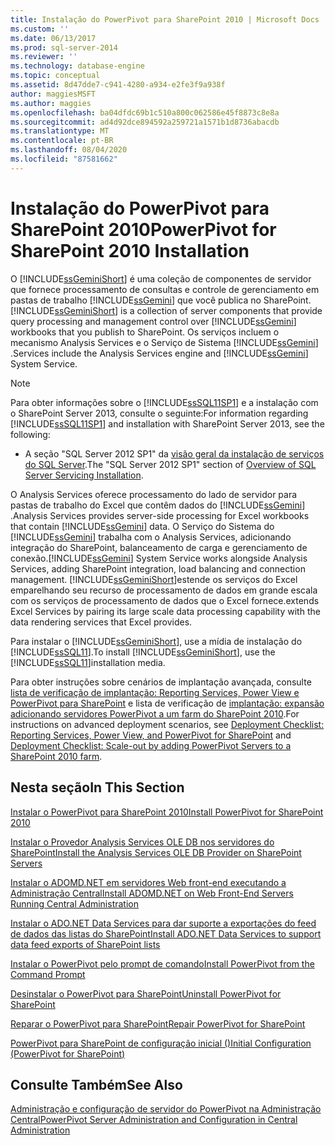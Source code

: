 ```yaml
---
title: Instalação do PowerPivot para SharePoint 2010 | Microsoft Docs
ms.custom: ''
ms.date: 06/13/2017
ms.prod: sql-server-2014
ms.reviewer: ''
ms.technology: database-engine
ms.topic: conceptual
ms.assetid: 8d47dde7-c941-4280-a934-e2fe3f9a938f
author: maggiesMSFT
ms.author: maggies
ms.openlocfilehash: ba04dfdc69b1c510a800c062586e45f8873c8e8a
ms.sourcegitcommit: ad4d92dce894592a259721a1571b1d8736abacdb
ms.translationtype: MT
ms.contentlocale: pt-BR
ms.lasthandoff: 08/04/2020
ms.locfileid: "87581662"
---
```

# <a name="powerpivot-for-sharepoint-2010-installation"></a><span data-ttu-id="c10cd-102">Instalação do PowerPivot para SharePoint 2010</span><span class="sxs-lookup"><span data-stu-id="c10cd-102">PowerPivot for SharePoint 2010 Installation</span></span>
  <span data-ttu-id="c10cd-103">O [!INCLUDE[ssGeminiShort](../../includes/ssgeminishort-md.md)] é uma coleção de componentes de servidor que fornece processamento de consultas e controle de gerenciamento em pastas de trabalho [!INCLUDE[ssGemini](../../includes/ssgemini-md.md)] que você publica no SharePoint.</span><span class="sxs-lookup"><span data-stu-id="c10cd-103">[!INCLUDE[ssGeminiShort](../../includes/ssgeminishort-md.md)] is a collection of server components that provide query processing and management control over [!INCLUDE[ssGemini](../../includes/ssgemini-md.md)] workbooks that you publish to SharePoint.</span></span> <span data-ttu-id="c10cd-104">Os serviços incluem o mecanismo Analysis Services e o Serviço de Sistema [!INCLUDE[ssGemini](../../includes/ssgemini-md.md)] .</span><span class="sxs-lookup"><span data-stu-id="c10cd-104">Services include the Analysis Services engine and [!INCLUDE[ssGemini](../../includes/ssgemini-md.md)] System Service.</span></span>  
  
> [!NOTE]  
>  <span data-ttu-id="c10cd-105">Para obter informações sobre o [!INCLUDE[ssSQL11SP1](../../includes/sssql11sp1-md.md)] e a instalação com o SharePoint Server 2013, consulte o seguinte:</span><span class="sxs-lookup"><span data-stu-id="c10cd-105">For information regarding [!INCLUDE[ssSQL11SP1](../../includes/sssql11sp1-md.md)] and installation with SharePoint Server 2013, see the following:</span></span>  
>   
>  -   <span data-ttu-id="c10cd-106">A seção "SQL Server 2012 SP1" da [visão geral da instalação de serviços do SQL Server](../../../2014/sql-server/install/overview-of-sql-server-servicing-installation.md).</span><span class="sxs-lookup"><span data-stu-id="c10cd-106">The "SQL Server 2012 SP1" section of [Overview of SQL Server Servicing Installation](../../../2014/sql-server/install/overview-of-sql-server-servicing-installation.md).</span></span>  
  
 <span data-ttu-id="c10cd-107">O Analysis Services oferece processamento do lado de servidor para pastas de trabalho do Excel que contêm dados do [!INCLUDE[ssGemini](../../includes/ssgemini-md.md)] .</span><span class="sxs-lookup"><span data-stu-id="c10cd-107">Analysis Services provides server-side processing for Excel workbooks that contain [!INCLUDE[ssGemini](../../includes/ssgemini-md.md)] data.</span></span> <span data-ttu-id="c10cd-108">O Serviço do Sistema do [!INCLUDE[ssGemini](../../includes/ssgemini-md.md)] trabalha com o Analysis Services, adicionando integração do SharePoint, balanceamento de carga e gerenciamento de conexão.</span><span class="sxs-lookup"><span data-stu-id="c10cd-108">[!INCLUDE[ssGemini](../../includes/ssgemini-md.md)] System Service works alongside Analysis Services, adding SharePoint integration, load balancing and connection management.</span></span> [!INCLUDE[ssGeminiShort](../../includes/ssgeminishort-md.md)]<span data-ttu-id="c10cd-109">estende os serviços do Excel emparelhando seu recurso de processamento de dados em grande escala com os serviços de processamento de dados que o Excel fornece.</span><span class="sxs-lookup"><span data-stu-id="c10cd-109">extends Excel Services by pairing its large scale data processing capability with the data rendering services that Excel provides.</span></span>  
  
 <span data-ttu-id="c10cd-110">Para instalar o [!INCLUDE[ssGeminiShort](../../includes/ssgeminishort-md.md)], use a mídia de instalação do [!INCLUDE[ssSQL11](../../includes/sssql11-md.md)].</span><span class="sxs-lookup"><span data-stu-id="c10cd-110">To install [!INCLUDE[ssGeminiShort](../../includes/ssgeminishort-md.md)], use the [!INCLUDE[ssSQL11](../../includes/sssql11-md.md)]installation media.</span></span>  
  
 <span data-ttu-id="c10cd-111">Para obter instruções sobre cenários de implantação avançada, consulte [lista de verificação de implantação: Reporting Services, Power View e PowerPivot para SharePoint](deployment-checklist-reporting-services-power-view-power-pivot-for-sharepoint.md) e lista de verificação de [implantação: expansão adicionando servidores PowerPivot a um farm do SharePoint 2010](../../../2014/sql-server/install/deployment-checklist-scale-out-adding-powerpivot-servers-sharepoint-2010-farm.md).</span><span class="sxs-lookup"><span data-stu-id="c10cd-111">For instructions on advanced deployment scenarios, see [Deployment Checklist: Reporting Services, Power View, and PowerPivot for SharePoint](deployment-checklist-reporting-services-power-view-power-pivot-for-sharepoint.md) and [Deployment Checklist: Scale-out by adding PowerPivot Servers to a SharePoint 2010 farm](../../../2014/sql-server/install/deployment-checklist-scale-out-adding-powerpivot-servers-sharepoint-2010-farm.md).</span></span>  
  
## <a name="in-this-section"></a><span data-ttu-id="c10cd-112">Nesta seção</span><span class="sxs-lookup"><span data-stu-id="c10cd-112">In This Section</span></span>  
 [<span data-ttu-id="c10cd-113">Instalar o PowerPivot para SharePoint 2010</span><span class="sxs-lookup"><span data-stu-id="c10cd-113">Install PowerPivot for SharePoint 2010</span></span>](../../../2014/sql-server/install/install-powerpivot-for-sharepoint-2010.md)  
  
 [<span data-ttu-id="c10cd-114">Instalar o Provedor Analysis Services OLE DB nos servidores do SharePoint</span><span class="sxs-lookup"><span data-stu-id="c10cd-114">Install the Analysis Services OLE DB Provider on SharePoint Servers</span></span>](../../../2014/sql-server/install/install-the-analysis-services-ole-db-provider-on-sharepoint-servers.md)  
  
 [<span data-ttu-id="c10cd-115">Instalar o ADOMD.NET em servidores Web front-end executando a Administração Central</span><span class="sxs-lookup"><span data-stu-id="c10cd-115">Install ADOMD.NET on Web Front-End Servers Running Central Administration</span></span>](../../../2014/sql-server/install/install-adomd-net-on-web-front-end-servers-running-central-administration.md)  
  
 [<span data-ttu-id="c10cd-116">Instalar o ADO.NET Data Services para dar suporte a exportações do feed de dados das listas do SharePoint</span><span class="sxs-lookup"><span data-stu-id="c10cd-116">Install ADO.NET Data Services to support data feed exports of SharePoint lists</span></span>](../../../2014/sql-server/install/install-ado-net-data-services-to-support-data-feed-exports-of-sharepoint-lists.md)  
  
 [<span data-ttu-id="c10cd-117">Instalar o PowerPivot pelo prompt de comando</span><span class="sxs-lookup"><span data-stu-id="c10cd-117">Install PowerPivot from the Command Prompt</span></span>](../../../2014/sql-server/install/install-powerpivot-from-the-command-prompt.md)  
  
 [<span data-ttu-id="c10cd-118">Desinstalar o PowerPivot para SharePoint</span><span class="sxs-lookup"><span data-stu-id="c10cd-118">Uninstall PowerPivot for SharePoint</span></span>](../../../2014/sql-server/install/uninstall-power-pivot-for-sharepoint.md)  
  
 [<span data-ttu-id="c10cd-119">Reparar o PowerPivot para SharePoint</span><span class="sxs-lookup"><span data-stu-id="c10cd-119">Repair PowerPivot for SharePoint</span></span>](../../../2014/sql-server/install/repair-powerpivot-for-sharepoint.md)  
  
 [<span data-ttu-id="c10cd-120">PowerPivot para SharePoint de configuração inicial &#40;&#41;</span><span class="sxs-lookup"><span data-stu-id="c10cd-120">Initial Configuration &#40;PowerPivot for SharePoint&#41;</span></span>](../../../2014/sql-server/install/initial-configuration-powerpivot-for-sharepoint.md)  
  
## <a name="see-also"></a><span data-ttu-id="c10cd-121">Consulte Também</span><span class="sxs-lookup"><span data-stu-id="c10cd-121">See Also</span></span>  
 [<span data-ttu-id="c10cd-122">Administração e configuração de servidor do PowerPivot na Administração Central</span><span class="sxs-lookup"><span data-stu-id="c10cd-122">PowerPivot Server Administration and Configuration in Central Administration</span></span>](https://docs.microsoft.com/analysis-services/power-pivot-sharepoint/power-pivot-server-administration-and-configuration-in-central-administration)  
  
  
